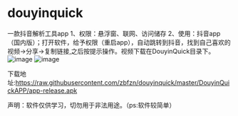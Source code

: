 # douyinquick
一款抖音解析工具app
1、权限：悬浮窗、联网、访问储存
2、使用：抖音app（国内版）；打开软件，给予权限（重启app），自动跳转到抖音，找到自己喜欢的视频->分享->复制链接,之后按提示操作。视频下载在DouyinQuick目录下。
![image](https://raw.githubusercontent.com/zbfzn/douyinquick/master/DouyinQuickAPP/2.png)
![image](https://raw.githubusercontent.com/zbfzn/douyinquick/master/DouyinQuickAPP/1.png)

下载地址:https://raw.githubusercontent.com/zbfzn/douyinquick/master/DouyinQuickAPP/app-release.apk

声明：软件仅供学习，切勿用于非法用途。（ps:软件较简单）
